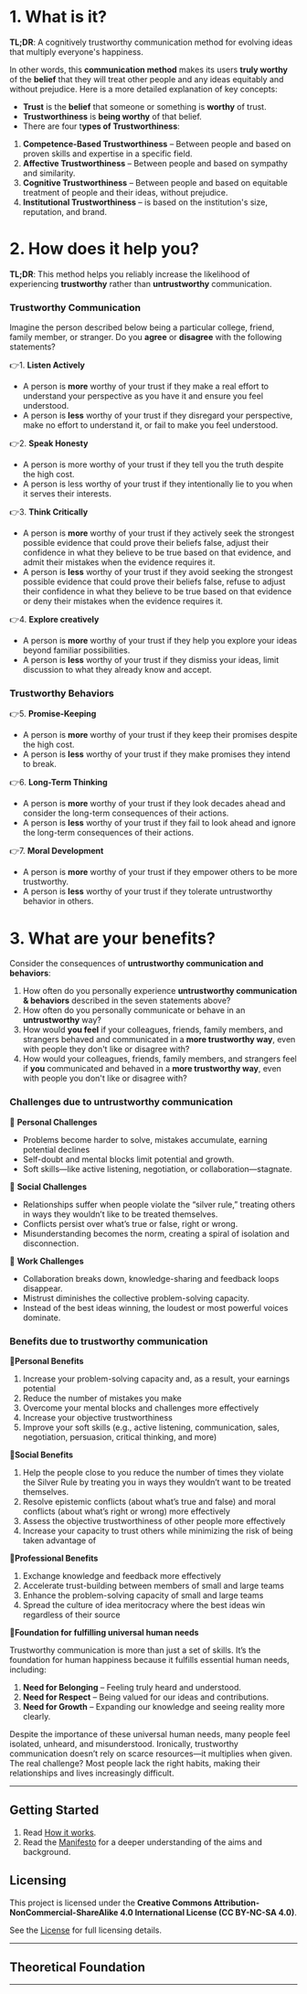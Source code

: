 # 1. What is it?

**TL;DR**: A cognitively trustworthy communication method for evolving ideas that multiply everyone's happiness.

In other words, this **communication method** makes its users **truly worthy** of the **belief** that they will treat other people and any ideas equitably and without prejudice. Here is a more detailed explanation of key concepts:

- **Trust** is the **belief** that someone or something is **worthy** of trust.
- **Trustworthiness** is **being worthy** of that belief.
- There are four t**ypes of Trustworthiness**:
1. **Competence-Based Trustworthiness** – Between people and based on proven skills and expertise in a specific field.
2. **Affective Trustworthiness** – Between people and based on sympathy and similarity.
3. **Cognitive Trustworthiness** – Between people and based on equitable treatment of people and their ideas, without prejudice.
4. **Institutional Trustworthiness** – is based on the institution's size, reputation, and brand.

# 2. How does it help you?

**TL;DR**: This method helps you reliably increase the likelihood of experiencing **trustworthy** rather than **untrustworthy** communication.

### **Trustworthy Communication**

Imagine the person described below being a particular college, friend, family member, or stranger. Do you **agree** or **disagree** with the following statements?

👉1. **Listen Actively**

- A person is **more** worthy of your trust if they make a real effort to understand your perspective as you have it and ensure you feel understood.
- A person is **less** worthy of your trust if they disregard your perspective, make no effort to understand it, or fail to make you feel understood.

👉2. **Speak Honesty**

- A person is more worthy of your trust if they tell you the truth despite the high cost.
- A person is less worthy of your trust if they intentionally lie to you when it serves their interests.

👉3. **Think Critically**

- A person is **more** worthy of your trust if they actively seek the strongest possible evidence that could prove their beliefs false, adjust their confidence in what they believe to be true based on that evidence, and admit their mistakes when the evidence requires it.
- A person is **less** worthy of your trust if they avoid seeking the strongest possible evidence that could prove their beliefs false, refuse to adjust their confidence in what they believe to be true based on that evidence or deny their mistakes when the evidence requires it.

👉4. **Explore creatively**

- A person is **more** worthy of your trust if they help you explore your ideas beyond familiar possibilities.
- A person is **less** worthy of your trust if they dismiss your ideas, limit discussion to what they already know and accept.

### **Trustworthy Behaviors**

👉5. **Promise-Keeping**

- A person is **more** worthy of your trust if they keep their promises despite the high cost.
- A person is **less** worthy of your trust if they make promises they intend to break.

👉6. **Long-Term Thinking**

- A person is **more** worthy of your trust if they look decades ahead and consider the long-term consequences of their actions.
- A person is **less** worthy of your trust if they fail to look ahead and ignore the long-term consequences of their actions.

👉7. **Moral Development**

- A person is **more** worthy of your trust if they empower others to be more trustworthy.
- A person is **less** worthy of your trust if they tolerate untrustworthy behavior in others.

# 3. What are your benefits?

Consider the consequences of **untrustworthy communication and behaviors**:

1. How often do you personally experience **untrustworthy communication & behaviors** described in the seven statements above?
2. How often do you personally communicate or behave in an **untrustworthy** way?
3. How would **you feel** if your colleagues, friends, family members, and strangers behaved and communicated in a **more trustworthy way**, even with people they don't like or disagree with?
4. How would your colleagues, friends, family members, and strangers feel if **you** communicated and behaved in a **more trustworthy way**, even with people you don't like or disagree with?

### **Challenges due to untrustworthy communication**

🛑 **Personal Challenges**

- Problems become harder to solve, mistakes accumulate, earning potential declines
- Self-doubt and mental blocks limit potential and growth.
- Soft skills—like active listening, negotiation, or collaboration—stagnate.

🛑 **Social Challenges**

- Relationships suffer when people violate the “silver rule,” treating others in ways they wouldn’t like to be treated themselves.
- Conflicts persist over what’s true or false, right or wrong.
- Misunderstanding becomes the norm, creating a spiral of isolation and disconnection.

🛑 **Work Challenges**

- Collaboration breaks down, knowledge-sharing and feedback loops disappear.
- Mistrust diminishes the collective problem-solving capacity.
- Instead of the best ideas winning, the loudest or most powerful voices dominate.

### **Benefits due to trustworthy communication**

🔹**Personal Benefits**

1. Increase your problem-solving capacity and, as a result, your earnings potential
2. Reduce the number of mistakes you make
3. Overcome your mental blocks and challenges more effectively
4. Increase your objective trustworthiness
5. Improve your soft skills (e.g., active listening, communication, sales, negotiation, persuasion, critical thinking, and more)

🔹**Social Benefits**

1. Help the people close to you reduce the number of times they violate the Silver Rule by treating you in ways they wouldn’t want to be treated themselves.
2. Resolve epistemic conflicts (about what’s true and false) and moral conflicts (about what’s right or wrong) more effectively
3. Assess the objective trustworthiness of other people more effectively
4. Increase your capacity to trust others while minimizing the risk of being taken advantage of

🔹**Professional Benefits**

1. Exchange knowledge and feedback more effectively
2. Accelerate trust-building between members of small and large teams
3. Enhance the problem-solving capacity of small and large teams
4. Spread the culture of idea meritocracy where the best ideas win regardless of their source

🔹**Foundation for fulfilling universal human needs**

Trustworthy communication is more than just a set of skills. It’s the foundation for human happiness because it fulfills essential human needs, including:

1. **Need for Belonging** – Feeling truly heard and understood.
2. **Need for Respect** – Being valued for our ideas and contributions.
3. **Need for Growth** – Expanding our knowledge and seeing reality more clearly.

Despite the importance of these universal human needs, many people feel isolated, unheard, and misunderstood. Ironically, trustworthy communication doesn’t rely on scarce resources—it multiplies when given. The real challenge? Most people lack the right habits, making their relationships and lives increasingly difficult.
  
---

## **Getting Started**

1. Read [How it works](https://github.com/Inguro-OU/debiased-self/blob/main/GAMEPLAY.md).
2. Read the [Manifesto](https://github.com/Inguro-OU/war-of-memes/blob/main/MANIFESTO.md) for a deeper understanding of the aims and background. 

## Licensing

This project is licensed under the **Creative Commons Attribution-NonCommercial-ShareAlike 4.0 International License (CC BY-NC-SA 4.0)**.

See the [License](https://github.com/Inguro-OU/debiased-self/blob/main/LICENSE.md) for full licensing details.

---

## **Theoretical Foundation**



---
